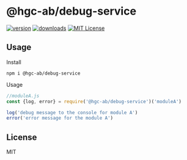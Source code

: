 # @hgc-ab/debug-service

[![version](https://img.shields.io/npm/v/@hgc-ab/debug-service.svg?style=flat-square)](http://npm.im/@hgc-ab/debug-service)
[![downloads](https://img.shields.io/npm/dm/@hgc-ab/debug-service.svg?style=flat-square)](http://npm-stat.com/charts.html?package=@hgc-ab/debug-service&from=2020-01-01)
[![MIT License](https://img.shields.io/npm/l/@hgc-ab/debug-service.svg?style=flat-square)](http://opensource.org/licenses/MIT)

## Usage

Install

```shell script
npm i @hgc-ab/debug-service
```
Usage

```javascript
//moduleA.js
const {log, error} = require('@hgc-ab/debug-service')('moduleA')

log('debug message to the console for module A')
error('error message for the module A')

```
## License
MIT

